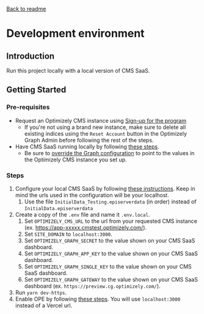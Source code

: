 [Back to readme](../README.md)
# Development environment

## Introduction
Run this project locally with a local version of CMS SaaS.

## Getting Started
### Pre-requisites
* Request an Optimizely CMS instance using [Sign-up for the program](https://www.optimizely.com/saas-core-waitlist/)
    * If you're not using a brand new instance, make sure to delete all existing indices using the `Reset Account` button in the Optimizely Graph Admin before following the rest of the steps.
* Have CMS SaaS running locally by following [these steps](https://github.com/episerver/cms/blob/main/docs/saas_local_dev.md).
    * Be sure to [override the Graph configuration](https://github.com/episerver/cms/blob/main/docs/saas_local_dev.md#connect-to-existing-environments) to point to the values in the Optimizely CMS instance you set up.

### Steps
1. Configure your local CMS SaaS by following [these instructions](./cms-config.md). Keep in mind the urls used in the configuration will be your localhost.
    1. Use the file `InitialData_Testing.episerverdata` (in order) instead of `InitialData.episerverdata`
1. Create a copy of the `.env` file and name it `.env.local`. 
    1. Set `OPTIMIZELY_CMS_URL` to the url from your requested CMS instance (ex. https://app-xxxxx.cmstest.optimizely.com/).
    1. Set `SITE_DOMAIN` to `localhost:3000`.
    1. Set `OPTIMIZELY_GRAPH_SECRET` to the value shown on your CMS SaaS dashboard.
    1. Set `OPTIMIZELY_GRAPH_APP_KEY` to the value shown on your CMS SaaS dashboard.
    1. Set `OPTIMIZELY_GRAPH_SINGLE_KEY` to the value shown on your CMS SaaS dashboard.
    1. Set `OPTIMIZELY_GRAPH_GATEWAY` to the value shown on your CMS SaaS dashboard (ex. `https://preview.cg.optimizely.com/`).
1. Run `yarn dev-https`.
1. Enable OPE by following [these steps](./editing.md). You will use `localhost:3000` instead of a Vercel url.

